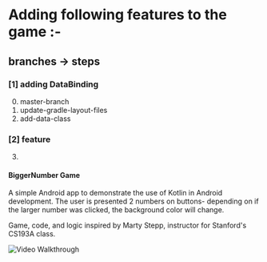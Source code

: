 # Adding following features to the game :-

## branches -> steps
### [1] adding DataBinding
  0. master-branch
  1. update-gradle-layout-files
  2. add-data-class
### [2] feature
  3. 




#### BiggerNumber Game

A simple Android app to demonstrate the use of Kotlin in Android development. The user is presented 2 numbers on buttons- depending on if the larger number was clicked, the background color will change.

Game, code, and logic inspired by Marty Stepp, instructor for Stanford's CS193A class. 


<img src='https://j.gifs.com/gZ0RQZ.gif' title='Video Walkthrough' width='' alt='Video Walkthrough' />

